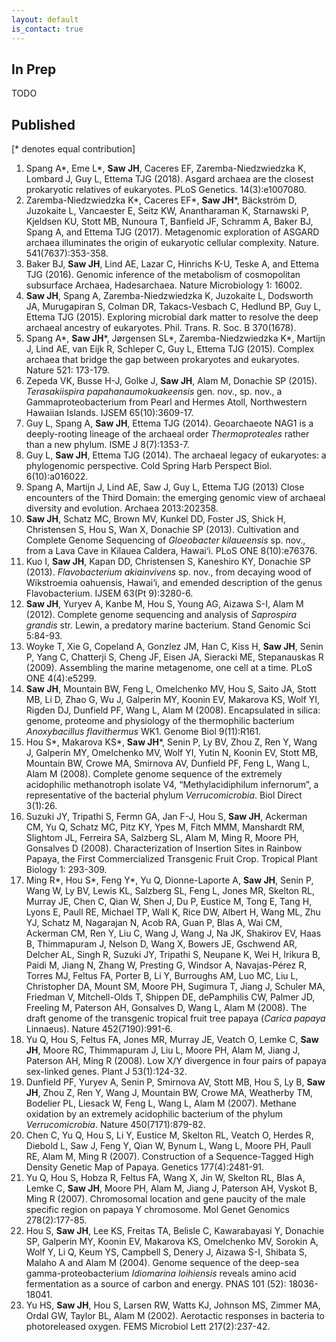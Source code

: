 ```yaml
---
layout: default
is_contact: true
---
```

## In Prep
TODO

## Published
[\* denotes equal contribution]

1. Spang A\*, Eme L\*, **Saw JH**, Caceres EF, Zaremba-Niedzwiedzka K, Lombard J, Guy L, Ettema TJG (2018). Asgard archaea are the closest prokaryotic relatives of eukaryotes. PLoS Genetics. 14(3):e1007080.
1. Zaremba-Niedzwiedzka K\*, Caceres EF\*, **Saw JH**\*, Bäckström D, Juzokaite L, Vancaester E, Seitz KW, Anantharaman K, Starnawski P, Kjeldsen KU, Stott MB, Nunoura T, Banfield JF, Schramm A, Baker BJ, Spang A, and Ettema TJG (2017). Metagenomic exploration of ASGARD archaea illuminates the origin of eukaryotic cellular complexity. Nature. 541(7637):353-358.
1. Baker BJ, **Saw JH**, Lind AE, Lazar C, Hinrichs K-U, Teske A, and Ettema TJG (2016). Genomic inference of the metabolism of cosmopolitan subsurface Archaea, Hadesarchaea. Nature Microbiology 1: 16002.
1. **Saw JH**, Spang A, Zaremba-Niedzwiedzka K, Juzokaite L, Dodsworth JA, Murugapiran S, Colman DR, Takacs-Vesbach C, Hedlund BP, Guy L, Ettema TJG (2015). Exploring microbial dark matter to resolve the deep archaeal ancestry of eukaryotes. Phil. Trans. R. Soc. B 370(1678).
1. Spang A\*, **Saw JH**\*, Jørgensen SL\*, Zaremba-Niedzwiedzka K\*, Martijn J, Lind AE, van Eijk R, Schleper C, Guy L, Ettema TJG (2015). Complex archaea that bridge the gap between prokaryotes and eukaryotes. Nature 521: 173-179.
1. Zepeda VK, Busse H-J, Golke J, **Saw JH**, Alam M, Donachie SP (2015). *Terasakiispira papahanaumokuakeensis* gen. nov., sp. nov., a Gammaproteobacterium from Pearl and Hermes Atoll, Northwestern Hawaiian Islands. IJSEM 65(10):3609-17. 
1. Guy L, Spang A, **Saw JH**, Ettema TJG (2014). Geoarchaeote NAG1 is a deeply-rooting lineage of the archaeal order *Thermoproteales* rather than a new phylum. ISME J 8(7):1353-7.
1. Guy L, **Saw JH**, Ettema TJG (2014). The archaeal legacy of eukaryotes: a phylogenomic perspective. Cold Spring Harb Perspect Biol. 6(10):a016022.
1. Spang A, Martijn J, Lind AE, Saw J, Guy L, Ettema TJG (2013) Close encounters of the Third Domain: the emerging genomic view of archaeal diversity and evolution. Archaea 2013:202358.
1. **Saw JH**, Schatz MC, Brown MV, Kunkel DD, Foster JS, Shick H, Christensen S, Hou S, Wan X, Donachie SP (2013).  Cultivation and Complete Genome Sequencing of *Gloeobacter kilaueensis* sp. nov., from a Lava Cave in Kilauea Caldera, Hawai‘i. PLoS ONE 8(10):e76376.
1. Kuo I, **Saw JH**, Kapan DD, Christensen S, Kaneshiro KY, Donachie SP (2013). *Flavobacterium akiainvivens* sp. nov., from decaying wood of Wikstroemia oahuensis, Hawai‘i, and emended description of the genus Flavobacterium. IJSEM 63(Pt 9):3280-6.
1. **Saw JH**, Yuryev A, Kanbe M, Hou S, Young AG, Aizawa S-I, Alam M (2012). Complete genome sequencing and analysis of *Saprospira grandis* str. Lewin, a predatory marine bacterium. Stand Genomic Sci 5:84-93.
1. Woyke T, Xie G, Copeland A, Gonzlez JM, Han C, Kiss H, **Saw JH**, Senin P, Yang C, Chatterji S, Cheng JF, Eisen JA, Sieracki ME, Stepanauskas R (2009). Assembling the marine metagenome, one cell at a time. PLoS ONE 4(4):e5299. 
1. **Saw JH**, Mountain BW, Feng L, Omelchenko MV, Hou S, Saito JA, Stott MB, Li D, Zhao G, Wu J, Galperin MY, Koonin EV, Makarova KS, Wolf YI, Rigden DJ, Dunfield PF, Wang L, Alam M (2008). Encapsulated in silica: genome, proteome and physiology of the thermophilic bacterium *Anoxybacillus flavithermus* WK1. Genome Biol 9(11):R161.
1. Hou S\*, Makarova KS\*, **Saw JH**\*, Senin P, Ly BV, Zhou Z, Ren Y, Wang J, Galperin MY, Omelchenko MV, Wolf YI, Yutin N, Koonin EV, Stott MB, Mountain BW, Crowe MA, Smirnova AV, Dunfield PF, Feng L, Wang L, Alam M (2008). Complete genome sequence of the extremely acidophilic methanotroph isolate V4, “Methylacidiphilum infernorum”, a representative of the bacterial phylum *Verrucomicrobia*. Biol Direct 3(1):26.
1. Suzuki JY, Tripathi S, Fermn GA, Jan F-J, Hou S, **Saw JH**, Ackerman CM, Yu Q, Schatz MC, Pitz KY, Ypes M, Fitch MMM, Manshardt RM, Slightom JL, Ferreira SA, Salzberg SL, Alam M, Ming R, Moore PH, Gonsalves D (2008). Characterization of Insertion Sites in Rainbow Papaya, the First Commercialized Transgenic Fruit Crop. Tropical Plant Biology 1: 293-309.
1. Ming R\*, Hou S\*, Feng Y\*, Yu Q, Dionne-Laporte A, **Saw JH**, Senin P, Wang W, Ly BV, Lewis KL, Salzberg SL, Feng L, Jones MR, Skelton RL, Murray JE, Chen C, Qian W, Shen J, Du P, Eustice M, Tong E, Tang H, Lyons E, Paull RE, Michael TP, Wall K, Rice DW, Albert H, Wang ML, Zhu YJ, Schatz M, Nagarajan N, Acob RA, Guan P, Blas A, Wai CM, Ackerman CM, Ren Y, Liu C, Wang J, Wang J, Na JK, Shakirov EV, Haas B, Thimmapuram J, Nelson D, Wang X, Bowers JE, Gschwend AR, Delcher AL, Singh R, Suzuki JY, Tripathi S, Neupane K, Wei H, Irikura B, Paidi M, Jiang N, Zhang W, Presting G, Windsor A, Navajas-Pérez R, Torres MJ, Feltus FA, Porter B, Li Y, Burroughs AM, Luo MC, Liu L, Christopher DA, Mount SM, Moore PH, Sugimura T, Jiang J, Schuler MA, Friedman V, Mitchell-Olds T, Shippen DE, dePamphilis CW, Palmer JD, Freeling M, Paterson AH, Gonsalves D, Wang L, Alam M (2008). The draft genome of the transgenic tropical fruit tree papaya (*Carica papaya* Linnaeus). Nature 452(7190):991-6.
1. Yu Q, Hou S, Feltus FA, Jones MR, Murray JE, Veatch O, Lemke C, **Saw JH**, Moore RC, Thimmapuram J, Liu L, Moore PH, Alam M, Jiang J, Paterson AH, Ming R (2008). Low X/Y divergence in four pairs of papaya sex-linked genes. Plant J 53(1):124-32.
1. Dunfield PF, Yuryev A, Senin P, Smirnova AV, Stott MB, Hou S, Ly B, **Saw JH**, Zhou Z, Ren Y, Wang J, Mountain BW, Crowe MA, Weatherby TM, Bodelier PL, Liesack W, Feng L, Wang L, Alam M (2007). Methane oxidation by an extremely acidophilic bacterium of the phylum *Verrucomicrobia*. Nature 450(7171):879-82.
1. Chen C, Yu Q, Hou S, Li Y, Eustice M, Skelton RL, Veatch O, Herdes R, Diebold L, Saw J, Feng Y, Qian W, Bynum L, Wang L, Moore PH, Paull RE, Alam M, Ming R (2007). Construction of a Sequence-Tagged High Density Genetic Map of Papaya. Genetics 177(4):2481-91.
1. Yu Q, Hou S, Hobza R, Feltus FA, Wang X, Jin W, Skelton RL, Blas A, Lemke C, **Saw JH**, Moore PH, Alam M, Jiang J, Paterson AH, Vyskot B, Ming R (2007). Chromosomal location and gene paucity of the male specific region on papaya Y chromosome. Mol Genet Genomics 278(2):177-85.
1. Hou S, **Saw JH**, Lee KS, Freitas TA, Belisle C, Kawarabayasi Y, Donachie SP, Galperin MY, Koonin EV, Makarova KS, Omelchenko MV, Sorokin A, Wolf Y, Li Q, Keum YS, Campbell S, Denery J, Aizawa S-I, Shibata S, Malaho  A and Alam M (2004). Genome sequence of the deep-sea gamma-proteobacterium *Idiomarina loihiensis* reveals amino acid fermentation as a source of carbon and energy. PNAS 101 (52): 18036-18041.
1. Yu HS, **Saw JH**, Hou S, Larsen RW, Watts KJ, Johnson MS, Zimmer MA, Ordal GW, Taylor BL, Alam M (2002). Aerotactic responses in bacteria to photoreleased oxygen. FEMS Microbiol Lett 217(2):237-42.


